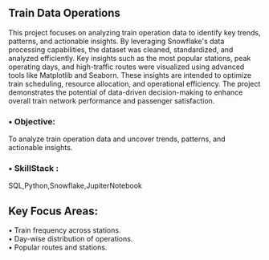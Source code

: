 ## Train Data Operations
This project focuses on analyzing train operation data to identify key trends, patterns, and actionable insights. By leveraging Snowflake's data processing capabilities, the dataset was cleaned, standardized, and analyzed efficiently. Key insights such as the most popular stations, peak operating days, and high-traffic routes were visualized using advanced tools like Matplotlib and Seaborn. These insights are intended to optimize train scheduling, resource allocation, and operational efficiency. The project demonstrates the potential of data-driven decision-making to enhance overall train network performance and passenger satisfaction.

### • Objective: 
To analyze train operation data and uncover trends, patterns, and actionable insights.
### • SkillStack :
SQL,Python,Snowflake,JupiterNotebook
## Key Focus Areas:
• Train frequency across stations.\
• Day-wise distribution of operations.\
• Popular routes and stations.
